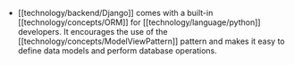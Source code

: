 - [[technology/backend/Django]] comes with a built-in [[technology/concepts/ORM]] for [[technology/language/python]] developers. It encourages the use of the [[technology/concepts/ModelViewPattern]] pattern and makes it easy to define data models and perform database operations.